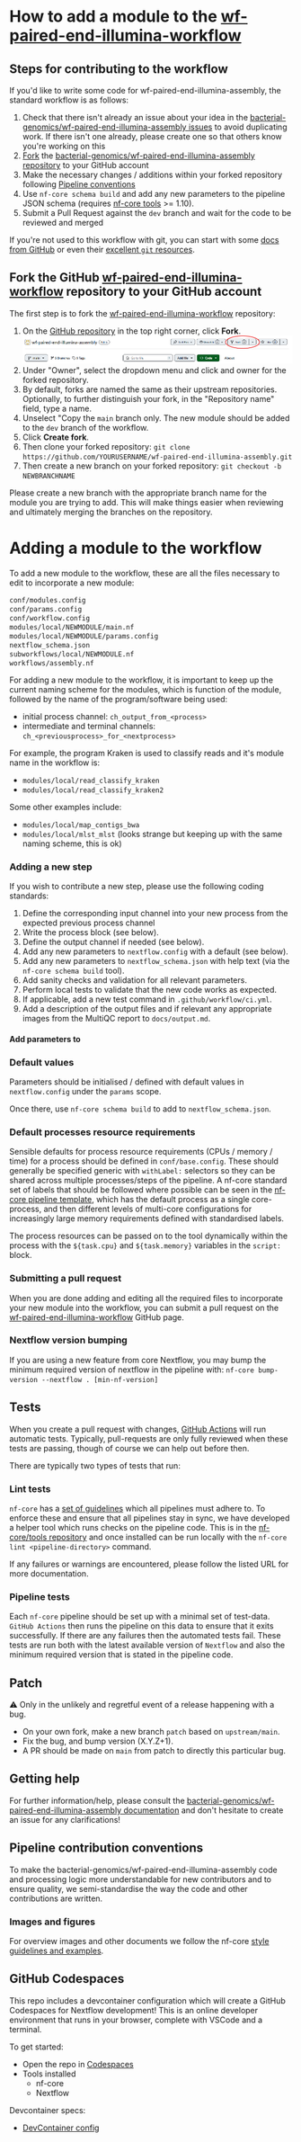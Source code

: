# How to add a module to the [wf-paired-end-illumina-workflow](https://github.com/bacterial-genomics/wf-paired-end-illumina-assembly)

## Steps for contributing to the workflow

If you'd like to write some code for wf-paired-end-illumina-assembly, the standard workflow is as follows:

1. Check that there isn't already an issue about your idea in the [bacterial-genomics/wf-paired-end-illumina-assembly issues](https://github.com/bacterial-genomics/wf-paired-end-illumina-assembly/issues) to avoid duplicating work. If there isn't one already, please create one so that others know you're working on this
2. [Fork](https://help.github.com/en/github/getting-started-with-github/fork-a-repo) the [bacterial-genomics/wf-paired-end-illumina-assembly repository](https://github.com/bacterial-genomics/wf-paired-end-illumina-assembly) to your GitHub account
3. Make the necessary changes / additions within your forked repository following [Pipeline conventions](#pipeline-contribution-conventions)
4. Use `nf-core schema build` and add any new parameters to the pipeline JSON schema (requires [nf-core tools](https://github.com/nf-core/tools) >= 1.10).
5. Submit a Pull Request against the `dev` branch and wait for the code to be reviewed and merged

If you're not used to this workflow with git, you can start with some [docs from GitHub](https://help.github.com/en/github/collaborating-with-issues-and-pull-requests) or even their [excellent `git` resources](https://try.github.io/).


## Fork the GitHub [wf-paired-end-illumina-workflow](https://github.com/bacterial-genomics/wf-paired-end-illumina-assembly) repository to your GitHub account

The first step is to fork the  [wf-paired-end-illumina-workflow](https://github.com/bacterial-genomics/wf-paired-end-illumina-assembly) repository:

1. On the [GitHub repository](https://github.com/bacterial-genomics/wf-paired-end-illumina-assembly) in the top right corner, click **Fork**.
![GitHub fork](docs/images/github_fork.PNG)
2. Under "Owner", select the dropdown menu and click and owner for the forked repository.
3. By default, forks are named the same as their upstream repositories. Optionally, to further distinguish your fork, in the "Repository name" field, type a name.
4. Unselect "Copy the `main` branch only. The new module should be added to the `dev` branch of the workflow.
5. Click **Create fork**. 
6. Then clone your forked repository:
    `git clone https://github.com/YOURUSERNAME/wf-paired-end-illumina-assembly.git`
7. Then create a new branch on your forked repository:
    `git checkout -b NEWBRANCHNAME`

Please create a new branch with the appropriate branch name for the module you are trying to add.  This will make things easier when reviewing and ultimately merging the branches on the repository.

# Adding a module to the workflow

To add a new module to the workflow, these are all the files necessary to edit to incorporate a new module:

```
conf/modules.config
conf/params.config
conf/workflow.config
modules/local/NEWMODULE/main.nf
modules/local/NEWMODULE/params.config
nextflow_schema.json
subworkflows/local/NEWMODULE.nf
workflows/assembly.nf
```


For adding a new module to the workflow, it is important to keep up the current naming scheme for the modules, which is function of the module, followed by the name of the program/software being used:
- initial process channel: `ch_output_from_<process>`
- intermediate and terminal channels: `ch_<previousprocess>_for_<nextprocess>`

For example, the program Kraken is used to classify reads and it's module name in the workflow is:  
- `modules/local/read_classify_kraken`
- `modules/local/read_classify_kraken2`  

Some other examples include:
- `modules/local/map_contigs_bwa`
- `modules/local/mlst_mlst` (looks strange but keeping up with the same naming scheme, this is ok)


### Adding a new step

If you wish to contribute a new step, please use the following coding standards:

1. Define the corresponding input channel into your new process from the expected previous process channel
2. Write the process block (see below).
3. Define the output channel if needed (see below).
4. Add any new parameters to `nextflow.config` with a default (see below).
5. Add any new parameters to `nextflow_schema.json` with help text (via the `nf-core schema build` tool).
6. Add sanity checks and validation for all relevant parameters.
7. Perform local tests to validate that the new code works as expected.
8. If applicable, add a new test command in `.github/workflow/ci.yml`.
9. Add a description of the output files and if relevant any appropriate images from the MultiQC report to `docs/output.md`.


#### Add parameters to 




### Default values

Parameters should be initialised / defined with default values in `nextflow.config` under the `params` scope.

Once there, use `nf-core schema build` to add to `nextflow_schema.json`.

### Default processes resource requirements

Sensible defaults for process resource requirements (CPUs / memory / time) for a process should be defined in `conf/base.config`. These should generally be specified generic with `withLabel:` selectors so they can be shared across multiple processes/steps of the pipeline. A nf-core standard set of labels that should be followed where possible can be seen in the [nf-core pipeline template](https://github.com/nf-core/tools/blob/master/nf_core/pipeline-template/conf/base.config), which has the default process as a single core-process, and then different levels of multi-core configurations for increasingly large memory requirements defined with standardised labels.

The process resources can be passed on to the tool dynamically within the process with the `${task.cpu}` and `${task.memory}` variables in the `script:` block.


### Submitting a pull request

When you are done adding and editing all the required files to incorporate your new module into the workflow, you can submit a pull request on the [wf-paired-end-illumina-workflow](https://github.com/bacterial-genomics/wf-paired-end-illumina-assembly) GitHub page.


### Nextflow version bumping

If you are using a new feature from core Nextflow, you may bump the minimum required version of nextflow in the pipeline with: `nf-core bump-version --nextflow . [min-nf-version]`

## Tests

When you create a pull request with changes, [GitHub Actions](https://github.com/features/actions) will run automatic tests.
Typically, pull-requests are only fully reviewed when these tests are passing, though of course we can help out before then.

There are typically two types of tests that run:

### Lint tests

`nf-core` has a [set of guidelines](https://nf-co.re/developers/guidelines) which all pipelines must adhere to.
To enforce these and ensure that all pipelines stay in sync, we have developed a helper tool which runs checks on the pipeline code. This is in the [nf-core/tools repository](https://github.com/nf-core/tools) and once installed can be run locally with the `nf-core lint <pipeline-directory>` command.

If any failures or warnings are encountered, please follow the listed URL for more documentation.

### Pipeline tests

Each `nf-core` pipeline should be set up with a minimal set of test-data.
`GitHub Actions` then runs the pipeline on this data to ensure that it exits successfully.
If there are any failures then the automated tests fail.
These tests are run both with the latest available version of `Nextflow` and also the minimum required version that is stated in the pipeline code.

## Patch

:warning: Only in the unlikely and regretful event of a release happening with a bug.

- On your own fork, make a new branch `patch` based on `upstream/main`.
- Fix the bug, and bump version (X.Y.Z+1).
- A PR should be made on `main` from patch to directly this particular bug.

## Getting help

For further information/help, please consult the [bacterial-genomics/wf-paired-end-illumina-assembly documentation](https://github.com/bacterial-genomics/wf-paired-end-illumina-assembly/docs/usage.md) and don't hesitate to create an issue for any clarifications!

## Pipeline contribution conventions

To make the bacterial-genomics/wf-paired-end-illumina-assembly code and processing logic more understandable for new contributors and to ensure quality, we semi-standardise the way the code and other contributions are written.


### Images and figures

For overview images and other documents we follow the nf-core [style guidelines and examples](https://nf-co.re/developers/design_guidelines).

## GitHub Codespaces

This repo includes a devcontainer configuration which will create a GitHub Codespaces for Nextflow development! This is an online developer environment that runs in your browser, complete with VSCode and a terminal.

To get started:

- Open the repo in [Codespaces](https://github.com/bacterial-genomics/wf-paired-end-illumina-assembly/codespaces)
- Tools installed
  - nf-core
  - Nextflow

Devcontainer specs:

- [DevContainer config](.devcontainer/devcontainer.json)



